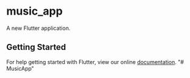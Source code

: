 # music_app

A new Flutter application.

## Getting Started

For help getting started with Flutter, view our online
[documentation](https://flutter.io/).
"# MusicApp" 
